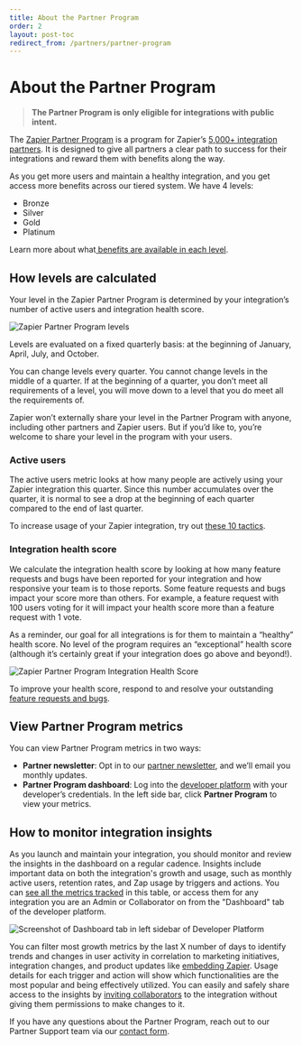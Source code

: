 ```yaml
---
title: About the Partner Program
order: 2
layout: post-toc
redirect_from: /partners/partner-program
---
```

# About the Partner Program

> **The Partner Program is only eligible for integrations with public intent.**

The [Zapier Partner Program](https://zapier.com/platform/partner-program) is a program for Zapier’s [5,000+ integration partners](https://zapier.com/apps). It is designed to give all partners a clear path to success for their integrations and reward them with benefits along the way.

As you get more users and maintain a healthy integration, and you get access more benefits across our tiered system. We have 4 levels:


* Bronze
* Silver
* Gold
* Platinum

Learn more about what[ benefits are available in each level](https://zapier.com/platform/partner-program).


## How levels are calculated

Your level in the Zapier Partner Program is determined by your integration’s number of active users and integration health score.

![Zapier Partner Program levels](https://cdn.zapier.com/storage/photos/f050f5e3c39829a08a016c42ef5c491b.png)

Levels are evaluated on a fixed quarterly basis: at the beginning of January, April, July, and October.

You can change levels every quarter. You cannot change levels in the middle of a quarter. If at the beginning of a quarter, you don’t meet all requirements of a level, you will move down to a level that you do meet all the requirements of.


Zapier won’t externally share your level in the Partner Program with anyone, including other partners and Zapier users. But if you’d like to, you’re welcome to share your level in the program with your users.

### Active users

The active users metric looks at how many people are actively using your Zapier integration this quarter. Since this number accumulates over the quarter, it is normal to see a drop at the beginning of each quarter compared to the end of last quarter.

To increase usage of your Zapier integration, try out [these 10 tactics](https://platform.zapier.com/publish/partner-faq).


### Integration health score

 We calculate the integration health score by looking at how many feature requests and bugs have been reported for your integration and how responsive your team is to those reports. Some feature requests and bugs impact your score more than others. For example, a feature request with 100 users voting for it will impact your health score more than a feature request with 1 vote.

As a reminder, our goal for all integrations is for them to maintain a “healthy” health score. No level of the program requires an “exceptional” health score (although it’s certainly great if your integration does go above and beyond!).

![Zapier Partner Program Integration Health Score](https://cdn.zapier.com/storage/photos/1e71ec2a31c0cdecf7880f4ac1f4915d.gif)

To improve your health score, respond to and resolve your outstanding [feature requests and bugs](https://platform.zapier.com/manage/user-feedback).


## View Partner Program metrics

You can view Partner Program metrics in two ways:

* **Partner newsletter**: Opt in to our [partner newsletter](https://zapier.com/developer/partner-settings/email/), and we’ll email you monthly updates.
* **Partner Program dashboard**: Log into the [developer platform](https://zapier.com/developer/builder/) with your developer’s credentials. In the left side bar, click **Partner Program** to view your metrics.


## How to monitor integration insights

As you launch and maintain your integration, you should monitor and review the insights in the dashboard on a regular cadence. Insights include important data on both the integration's growth and usage, such as monthly active users, retention rates, and Zap usage by triggers and actions. You can [see all the metrics tracked](https://platform.zapier.com/manage/analyze-integration-performance#integration-insights-definitions) in this table, or access them for any integration you are an Admin or Collaborator on from the "Dashboard" tab of the developer platform.

![Screenshot of Dashboard tab in left sidebar of Developer Platform](https://cdn.zappy.app/d7a53ee12f8fb94a44edbc0f8e3195ea.png)

You can filter most growth metrics by the last X number of days to identify trends and changes in user activity in correlation to marketing initiatives, integration changes, and product updates like [embedding Zapier](https://platform.zapier.com/embed/full-zapier-experience). Usage details for each trigger and action will show which functionalities are the most popular and being effectively utilized. You can easily and safely share access to the insights by [inviting collaborators](https://platform.zapier.com/manage/invite-team-member) to the integration without giving them permissions to make changes to it.
 

  If you have any questions about the Partner Program, reach out to our Partner Support team via our [contact form](https://developer.zapier.com/contact). 